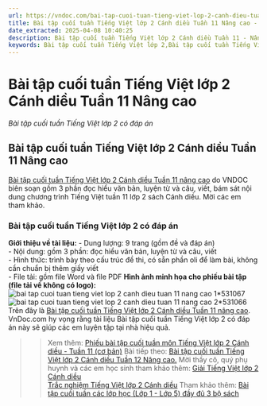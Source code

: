 ```yaml
---
url: https://vndoc.com/bai-tap-cuoi-tuan-tieng-viet-lop-2-canh-dieu-tuan-11-nang-cao-309419
title: Bài tập cuối tuần Tiếng Việt lớp 2 Cánh diều Tuần 11 Nâng cao - Bài tập cuối tuần Tiếng Việt lớp 2 có đáp án - VnDoc.com
date_extracted: 2025-04-08 10:40:25
description: Bài tập cuối tuần Tiếng Việt lớp 2 Cánh diều Tuần 11 - Nâng cao có đáp án gồm 3 phần Đọc hiểu văn bản, luyện từ và câu, viết, theo sát chương trình học trên lớp do VNDOC biên soạn. Mời các em tham khảo.
keywords: Bài tập cuối tuần Tiếng Việt lớp 2,Bài tập cuối tuần Tiếng Việt lớp 2 tuần 11,Bài tập cuối tuần Tiếng Việt lớp 2 sách Cánh diều,Bài tập cuối tuần Tiếng Việt lớp 2 sách cánh diều tuần 11,Bài tập cuối tuần Tiếng Việt lớp 2 CD,Bài tập cuối tuần Tiếng Việt lớp 2 sách Cánh diều nâng cao có đáp án,Phiếu cuối tuần Tiếng Việt lớp 2 sách Cánh diều nâng cao có đáp án,Phiếu bài tập cuối tuần lớp 2 môn Tiếng Việt tuần 11 nâng cao
---
```


# Bài tập cuối tuần Tiếng Việt lớp 2 Cánh diều Tuần 11 Nâng cao
 _Bài tập cuối tuần Tiếng Việt lớp 2 có đáp án_
## Bài tập cuối tuần Tiếng Việt lớp 2 Cánh diều Tuần 11 Nâng cao
[Bài tập cuối tuần Tiếng Việt lớp 2 Cánh diều Tuần 11 nâng cao](<https://vndoc.com/bai-tap-cuoi-tuan-tieng-viet-lop-2-canh-dieu-tuan-11-nang-cao-309419>) do VNDOC biên soạn gồm 3 phần đọc hiểu văn bản, luyện từ và câu, viết, bám sát nội dung chương trình Tiếng Việt tuần 11 lớp 2 sách Cánh diều. Mời các em tham khảo.
### Bài tập cuối tuần Tiếng Việt lớp 2 có đáp án
**Giới thiệu về tài liệu:**
\- Dung lượng: 9 trang \(gồm đề và đáp án\)  
\- Nội dung: gồm 3 phần: đọc hiểu văn bản, luyện từ và câu, viết  
\- Hình thức: trình bày theo cấu trúc đề thi, có sẵn phần oli để làm bài, không cần chuẩn bị thêm giấy viết  
\- File tải: gồm file Word và file PDF
**Hình ảnh minh họa cho phiếu bài tập \(file tải về không có logo\):**
![bai tap cuoi tuan tieng viet lop 2 canh dieu tuan 11 nang cao 1*531067](https://i.vdoc.vn/data/image/2023/11/13/bai-tap-cuoi-tuan-tieng-viet-lop-2-canh-dieu-tuan-11-nang-cao-1.png)![bai tap cuoi tuan tieng viet lop 2 canh dieu tuan 11 nang cao 2*531066](https://i.vdoc.vn/data/image/2023/11/13/bai-tap-cuoi-tuan-tieng-viet-lop-2-canh-dieu-tuan-11-nang-cao-2.png)
Trên đây là [Bài tập cuối tuần Tiếng Việt lớp 2 Cánh diều Tuần 11 nâng cao](<https://vndoc.com/bai-tap-cuoi-tuan-tieng-viet-lop-2-canh-dieu-tuan-11-nang-cao-309419>). VnDoc.com hy vọng rằng tài liệu Bài tập cuối tuần Tiếng Việt lớp 2 có đáp án này sẽ giúp các em luyện tập tại nhà hiệu quả.
>> Xem thêm: [Phiếu bài tập cuối tuần môn Tiếng Việt lớp 2 Cánh diều - Tuần 11 \(cơ bản\)](<https://vndoc.com/bai-tap-cuoi-tuan-tieng-viet-lop-2-canh-dieu-tuan-11-co-ban-308826>)
>> Bài tiếp theo: [Bài tập cuối tuần Tiếng Việt lớp 2 Cánh diều Tuần 12 Nâng cao.](<https://vndoc.com/de-kiem-tra-cuoi-tuan-tieng-viet-2-tuan-12-148889>)
Mời thầy cô, quý phụ huynh và các em học sinh tham khảo thêm:
[Giải Tiếng Việt lớp 2 Cánh diều](<https://vndoc.com/tieng-viet-lop-2-sach-canh-dieu>)  
[Trắc nghiệm Tiếng Việt lớp 2 Cánh diều](<https://vndoc.com/trac-nghiem-tieng-viet-lop-2-canh-dieu>)
Tham khảo thêm: [Bài tập cuối tuần các lớp học \(Lớp 1 - Lớp 5\) đầy đủ 3 bộ sách](<https://vndoc.com/bai-tap-cuoi-tuan>)
